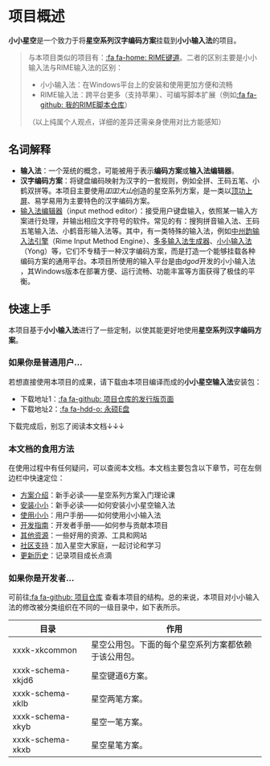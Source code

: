 # 项目概述

**小小星空**是一个致力于将**星空系列汉字编码方案**挂载到**小小输入法**的项目。

> 与本项目类似的项目有：[:fa fa-home: RIME键道](https://github.com/xkinput/Rime_JD)。二者的区别主要是小小输入法与RIME输入法的区别：
> * 小小输入法：在Windows平台上的安装和使用更加方便和流畅
> * RIME输入法：跨平台更多（支持苹果）、可编写脚本扩展（例如[:fa fa-github: 我的RIME脚本仓库](https://github.com/tswwe/my-rime-lua)）
>
> （以上纯属个人观点，详细的差异还需亲身使用对比方能感知）

## 名词解释

* **输入法**：一个笼统的概念，可能被用于表示**编码方案**或**输入法编辑器**。
* **汉字编码方案**：将键盘编码映射为汉字的一套规则，例如全拼、王码五笔、小鹤双拼等。本项目主要使用*吅吅大山*创造的星空系列方案，是一类以[顶功上屏](https://zhuanlan.zhihu.com/p/291029476)、易学易用为主要特色的汉字编码方案。
* [输入法编辑器](https://docs.microsoft.com/zh-cn/windows/uwp/design/input/input-method-editors)（input method editor）：接受用户键盘输入，依照某一输入方案进行处理，并输出相应文字符号的软件。常见的有：搜狗拼音输入法、王码五笔输入法、小鹤音形输入法等。其中，有一类特殊的输入法，例如[中州韵输入法引擎](https://rime.im/)（Rime Input Method Engine）、[多多输入法生成器](https://www.chinput.com/portal.php)、[小小输入法](http://yong.dgod.net/)（Yong）等，它们不专精于一种汉字编码方案，而是打造一个能够挂载各种编码方案的通用平台。本项目所使用的输入平台是由*dgod*开发的小小输入法 ，其Windows版本在部署方便、运行流畅、功能丰富等方面获得了极佳的平衡。

## 快速上手

本项目基于**小小输入法**进行了一些定制，以使其能更好地使用**星空系列汉字编码方案**。

### 如果你是普通用户...

若想直接使用本项目的成果，请下载由本项目编译而成的**小小星空输入法**安装包：

* 下载地址1：[:fa fa-github: 项目仓库的发行版页面](https://github.com/xkinput/xxxk/releases)
* 下载地址2：[:fa fa-hdd-o: 永硕E盘](http://xxxk.ys168.com)

下载完成后，别忘了阅读本文档↓↓↓

### 本文档的食用方法

在使用过程中有任何疑问，可以查阅本文档。本文档主要包含以下章节，可在左侧边栏中快速定位：
* [方案介绍](schema.md)：新手必读——星空系列方案入门理论课
* [安装小小](install.md)：新手必读——如何安装小小星空输入法
* [使用小小](usage.md)：用户手册——如何使用小小输入法
* [开发指南](develop.md)：开发者手册——如何参与贡献本项目
* [其他资源](res.md)：一些好用的资源、工具和网站
* [社区支持](community.md)：加入星空大家庭，一起讨论和学习
* [更新历史](history.md)：记录项目成长点滴

### 如果你是开发者...

可前往[:fa fa-github: 项目仓库](https://github.com/xkinput/xxxk) 查看本项目的结构。总的来说，本项目对小小输入法的修改被分类组织在不同的一级目录中，如下表所示。

| 目录              | 作用                                                 |
| ----------------- | ---------------------------------------------------- |
| xxxk-xkcommon     | 星空公用包。下面的每个星空系列方案都依赖于该公用包。 |
| xxxk-schema-xkjd6 | 星空键道6方案。                                      |
| xxxk-schema-xklb  | 星空两笔方案。                                       |
| xxxk-schema-xkyb  | 星空一笔方案。                                       |
| xxxk-schema-xkxb  | 星空星笔方案。                                       |

